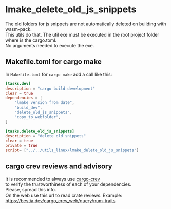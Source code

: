 # lmake_delete_old_js_snippets

The old folders for js snippets are not automatically deleted on building with wasm-pack.  
This utils do that.
The util exe must be executed in the root project folder where is the cargo.toml.  
No arguments needed to execute the exe.  

## Makefile.toml for cargo make

In `Makefile.toml` for `cargo make` add a call like this:  

```toml
[tasks.dev]
description = "cargo build development"
clear = true
dependencies = [
    "lmake_version_from_date",
    "build_dev",
    "delete_old_js_snippets",
    "copy_to_webfolder",
]

[tasks.delete_old_js_snippets]
description = "delete old snippets"
clear = true
private = true
script= ["../../utils_linux/lmake_delete_old_js_snippets"]
```

## cargo crev reviews and advisory

It is recommended to always use [cargo-crev](https://github.com/crev-dev/cargo-crev)  
to verify the trustworthiness of each of your dependencies.  
Please, spread this info.  
On the web use this url to read crate reviews. Example:  
<https://bestia.dev/cargo_crev_web/query/num-traits>  
